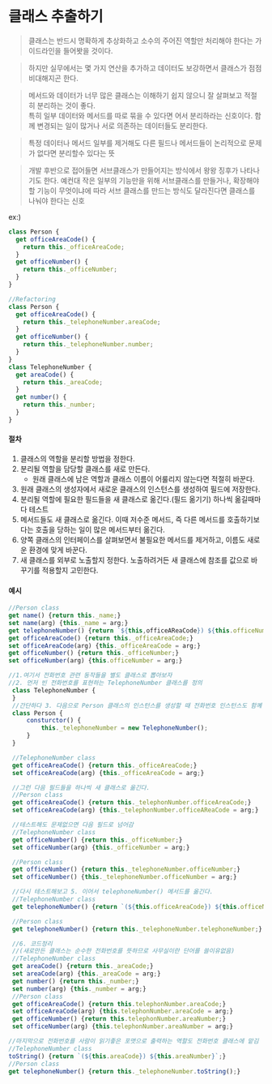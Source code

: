 # 클래스 추출하기

> 클래스는 반드시 명확하게 추상화하고 소수의 주어진 역할만 처리해야 한다는 가이드라인을 들어봣을 것이다.

> 하지만 실무에서는 몇 가지 연산을 추가하고 데이터도 보강하면서 클래스가 점점 비대해지곤 한다.

> 메서드와 데이터가 너무 많은 클래스는 이해하기 쉽지 않으니 잘 살펴보고 적절히 분리하는 것이 좋다. <br>특히 일부 데이터와 메서드를 따로 묶을 수 있다면 어서 분리하라는 신호이다. 함께 변경되는 일이 많거나 서로 의존하는 데이터들도 분리한다.

> 특정 데이터나 메서드 일부를 제거해도 다른 필드나 메서드들이 논리적으로 문제가 없다면 분리할수 있다는 뜻

> 개발 후반으로 접어들면 서브클래스가 만들어지는 방식에서 왕왕 징후가 나타나기도 한다. 예컨대 작은 일부의 기능만을 위해 서브클래스를 만들거나, 확장해야 할 기능이 무엇이냐에 따라 서브 클래스를 만드는 방식도 달라진다면 클래스를 나눠야 한다는 신호

ex:)

```js
class Person {
  get officeAreaCode() {
    return this._officeAreaCode;
  }
  get officeNumber() {
    return this._officeNumber;
  }
}

//Refactoring
class Person {
  get officeAreaCode() {
    return this._telephoneNumber.areaCode;
  }
  get officeNumber() {
    return this._telephoneNumber.number;
  }
}
class TelephoneNumber {
  get areaCode() {
    return this._areaCode;
  }
  get number() {
    return this._number;
  }
}
```

#### 절차

1. 클래스의 역할을 분리할 방법을 정한다.
2. 분리될 역할을 담당할 클래스를 새로 만든다.
   - 원래 클래스에 남은 역할과 클래스 이름이 어룰리지 않는다면 적절히 바꾼다.
3. 원래 클래스의 생성자에서 새로운 클래스의 인스턴스를 생성하여 필드에 저장한다.
4. 분리될 역할에 필요한 필드들을 새 클래스로 옮긴다.(필드 옮기기) 하나씩 옮길때마다 테스트
5. 메서드들도 새 클래스로 옮긴다. 이때 저수준 메서드, 즉 다른 메서드를 호출하기보다는 호출을 당하는 일이 많은 메서드부터 옮긴다.
6. 양쪽 클래스의 인터페이스를 살펴보면서 불필요한 메서드를 제거하고, 이름도 새로운 환경에 맞게 바꾼다.
7. 새 클래스를 외부로 노출할지 정한다. 노출하려거든 새 클래스에 참조를 값으로 바꾸기를 적용할지 고민한다.

#### 예시

```js
//Person class
get name() {return this._name;}
set name(arg) {this._name = arg;}
get telephoneNumber() {return `${this,officeAReaCode}) ${this.officeNumber}`;}
get officeAreaCode() {return this._officeAreaCode;}
set officeAreaCode(arg) {this._officeAreaCode = arg;}
get officeNumber() {return this._officeNumber;}
set officeNumber(arg) {this.officeNumber = arg;}

//1.여기서 전화번호 관련 동작들을 별도 클래스로 뽑아보자
//2. 먼저 빈 전화번호를 표현하는 TelephoneNumber 클래스를 정의
 class TelephoneNumber {
 }
 //간단하다 3. 다음으로 Person 클래스의 인스턴스를 생성할 때 전화번호 인스턴스도 함꼐 생성해 저장해둔다.
 class Person {
     consturctor() {
         this._telephoneNumber = new TelephoneNumber();
     }
 }

 //TelephoneNumber class
 get officeAreaCode() {return this._officeAreaCode;}
 set officeAreaCode(arg) {this._officeAreaCode = arg;}

 //그런 다음 필드들을 하나씩 새 클래스로 옮긴다.
 //Person class
 get officeAreaCode() {return this._telephonNumber.officeAreaCode;}
 set officeAreaCode(arg) {this._telephonNumber.officeAReaCode = arg;}

 //테스트해도 문제없으면 다음 필드로 넘어감
 //TelephoneNumber class
 get officeNumber() {return this._officeNumber;}
 set officeNumber(arg) {this._officeNumber = arg;}

 //Person class
 get officeNumber() {return this._telephoneNumber.officeNumber;}
 set officeNumber() {this._telephoneNumber.officeNumber = arg;}

 //다시 테스트해보고 5. 이어서 telephoneNumber() 메서드를 옮긴다.
 //TelephoneNumber class
 get telephoneNumber() {return `(${this.officeAreaCode}) ${this.officeNumber}`;}

 //Person class
 get telephoneNumber() {return this._telephoneNumber.telephoneNumber;}

 //6. 코드정리
 //(새로만든 클래스는 순수한 전화번호를 뜻하므로 사무실이란 단어를 쓸이유없음)
 //TelephoneNumber class
 get areaCode() {return this._areaCode;}
 set areaCode(arg) {this._areaCode = arg;}
 get number() {return this._number;}
 set number(arg) {this._number = arg;}
 //Person class
 get officeAreaCode() {return this.telephonNumber.areaCode;}
 set officeAreaCode(arg) {this.telephonNumber.areaCode = arg;}
 get officeNumber() {return this.telephonNumber.areaNumber;}
 set officeNumber(arg) {this.telephonNumber.areaNumber = arg;}

//마지막으로 전화번호를 사람이 읽기좋은 포맷으로 출력하는 역할도 전화번호 클래스에 맡김
//TelephoneNumber class
toString() {return `(${this.areaCode}) ${this.areaNumber}`;}
//Person class
get telephoneNumber() {return this._telephoneNumber.toString();}
```
